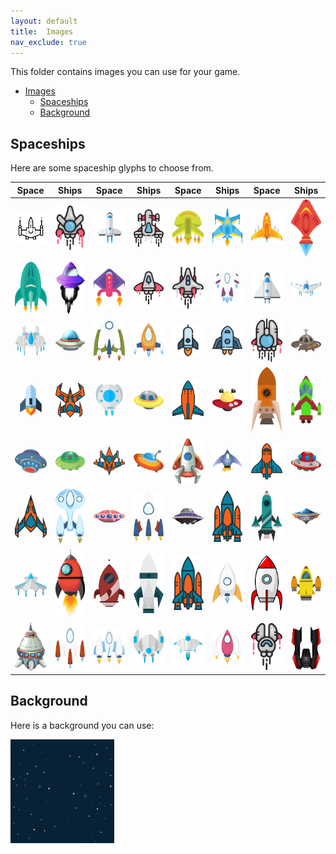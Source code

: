 ```yaml
---
layout: default
title:  Images
nav_exclude: true
---
```


This folder contains images you can use for your game.

- [Images](#images)
  - [Spaceships](#spaceships)
  - [Background](#background)

## Spaceships

Here are some spaceship glyphs to choose from.

|  Space	| Ships 	|  Space	| Ships 	|  Space	| Ships 	|  Space	| Ships 	|
|-	|-	|-	|-	|-	|-	|-	|-	|
| <img src="./spaceships/64.svg" alt="Spaceship #64.svg" width="66"> | <img src="./spaceships/63.svg" alt="Spaceship #63.svg" width="66"> | <img src="./spaceships/62.svg" alt="Spaceship #62.svg" width="66"> | <img src="./spaceships/61.svg" alt="Spaceship #61.svg" width="66"> | <img src="./spaceships/60.svg" alt="Spaceship #60.svg" width="66"> | <img src="./spaceships/59.svg" alt="Spaceship #59.svg" width="66"> | <img src="./spaceships/58.svg" alt="Spaceship #58.svg" width="66"> | <img src="./spaceships/57.svg" alt="Spaceship #57.svg" width="66"> |
| <img src="./spaceships/56.svg" alt="Spaceship #56.svg" width="66"> | <img src="./spaceships/55.svg" alt="Spaceship #55.svg" width="66"> | <img src="./spaceships/54.svg" alt="Spaceship #54.svg" width="66"> | <img src="./spaceships/53.svg" alt="Spaceship #53.svg" width="66"> | <img src="./spaceships/52.svg" alt="Spaceship #52.svg" width="66"> | <img src="./spaceships/51.svg" alt="Spaceship #51.svg" width="66"> | <img src="./spaceships/50.svg" alt="Spaceship #50.svg" width="66"> | <img src="./spaceships/49.svg" alt="Spaceship #49.svg" width="66"> |
| <img src="./spaceships/48.svg" alt="Spaceship #48.svg" width="66"> | <img src="./spaceships/47.svg" alt="Spaceship #47.svg" width="66"> | <img src="./spaceships/46.svg" alt="Spaceship #46.svg" width="66"> | <img src="./spaceships/45.svg" alt="Spaceship #45.svg" width="66"> | <img src="./spaceships/44.svg" alt="Spaceship #44.svg" width="66"> | <img src="./spaceships/43.svg" alt="Spaceship #43.svg" width="66"> | <img src="./spaceships/42.svg" alt="Spaceship #42.svg" width="66"> | <img src="./spaceships/41.svg" alt="Spaceship #41.svg" width="66"> |
| <img src="./spaceships/40.svg" alt="Spaceship #40.svg" width="66"> | <img src="./spaceships/39.svg" alt="Spaceship #39.svg" width="66"> | <img src="./spaceships/38.svg" alt="Spaceship #38.svg" width="66"> | <img src="./spaceships/37.svg" alt="Spaceship #37.svg" width="66"> | <img src="./spaceships/36.svg" alt="Spaceship #36.svg" width="66"> | <img src="./spaceships/35.svg" alt="Spaceship #35.svg" width="66"> | <img src="./spaceships/34.svg" alt="Spaceship #34.svg" width="66"> | <img src="./spaceships/33.svg" alt="Spaceship #33.svg" width="66"> |
| <img src="./spaceships/32.svg" alt="Spaceship #32.svg" width="66"> | <img src="./spaceships/31.svg" alt="Spaceship #31.svg" width="66"> | <img src="./spaceships/30.svg" alt="Spaceship #30.svg" width="66"> | <img src="./spaceships/29.svg" alt="Spaceship #29.svg" width="66"> | <img src="./spaceships/28.svg" alt="Spaceship #28.svg" width="66"> | <img src="./spaceships/27.svg" alt="Spaceship #27.svg" width="66"> | <img src="./spaceships/26.svg" alt="Spaceship #26.svg" width="66"> | <img src="./spaceships/25.svg" alt="Spaceship #25.svg" width="66"> |
| <img src="./spaceships/24.svg" alt="Spaceship #24.svg" width="66"> | <img src="./spaceships/23.svg" alt="Spaceship #23.svg" width="66"> | <img src="./spaceships/22.svg" alt="Spaceship #22.svg" width="66"> | <img src="./spaceships/21.svg" alt="Spaceship #21.svg" width="66"> | <img src="./spaceships/20.svg" alt="Spaceship #20.svg" width="66"> | <img src="./spaceships/19.svg" alt="Spaceship #19.svg" width="66"> | <img src="./spaceships/18.svg" alt="Spaceship #18.svg" width="66"> | <img src="./spaceships/17.svg" alt="Spaceship #17.svg" width="66"> |
| <img src="./spaceships/16.svg" alt="Spaceship #16.svg" width="66"> | <img src="./spaceships/15.svg" alt="Spaceship #15.svg" width="66"> | <img src="./spaceships/14.svg" alt="Spaceship #14.svg" width="66"> | <img src="./spaceships/13.svg" alt="Spaceship #13.svg" width="66"> | <img src="./spaceships/12.svg" alt="Spaceship #12.svg" width="66"> | <img src="./spaceships/11.svg" alt="Spaceship #11.svg" width="66"> | <img src="./spaceships/10.svg" alt="Spaceship #10.svg" width="66"> | <img src="./spaceships/9.svg" alt="Spaceship #9.svg" width="66"> |
| <img src="./spaceships/8.svg" alt="Spaceship #8.svg" width="66"> | <img src="./spaceships/7.svg" alt="Spaceship #7.svg" width="66"> | <img src="./spaceships/6.svg" alt="Spaceship #6.svg" width="66"> | <img src="./spaceships/5.svg" alt="Spaceship #5.svg" width="66"> | <img src="./spaceships/4.svg" alt="Spaceship #4.svg" width="66"> | <img src="./spaceships/3.svg" alt="Spaceship #3.svg" width="66"> | <img src="./spaceships/2.svg" alt="Spaceship #2.svg" width="66"> | <img src="./spaceships/1.svg" alt="Spaceship #1.svg" width="66"> |

## Background

Here is a background you can use:

<img src="./sky.svg" alt="Night Sky" width="166">